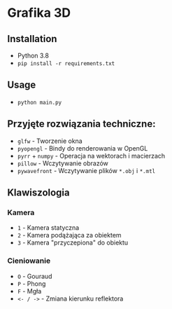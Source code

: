 # Grafika 3D

## Installation

- Python 3.8
- `pip install -r requirements.txt`

## Usage

- `python main.py`

## Przyjęte rozwiązania techniczne:

- `glfw` - Tworzenie okna
- `pyopengl` - Bindy do renderowania w OpenGL
- `pyrr` + `numpy` - Operacja na wektorach i macierzach
- `pillow` - Wczytywanie obrazów
- `pywavefront` - Wczytywanie plików `*.obj` i `*.mtl`

## Klawiszologia

### Kamera

- `1` - Kamera statyczna
- `2` - Kamera podążająca za obiektem
- `3` - Kamera "przyczepiona" do obiektu
  
### Cieniowanie

- `O` - Gouraud
- `P` - Phong
- `F` - Mgła
- `<- / ->` - Zmiana kierunku reflektora
